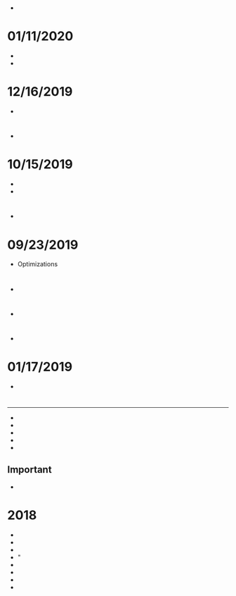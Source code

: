 # 

- 

# 01/11/2020

- 
- 

# 12/16/2019

- 

# 

- 

# 10/15/2019

- 
- 

# 

- 

# 09/23/2019

- Optimizations

# 

- 

# 

- 

# 

- 

# 01/17/2019

- 

# 

** **

- 
- 
- 
- 
- 

**Important**
- 
- 


# 2018

- 	
-   
-   
-   "
-   
-   
-   
-   
